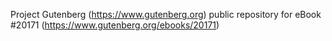 Project Gutenberg (https://www.gutenberg.org) public repository for eBook #20171 (https://www.gutenberg.org/ebooks/20171)
